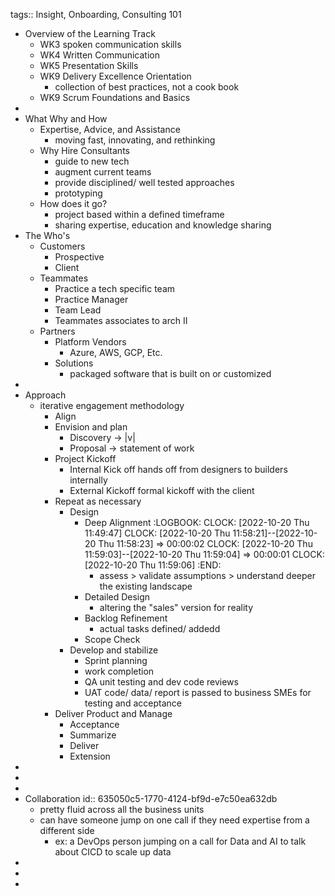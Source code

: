 tags:: Insight, Onboarding, Consulting 101

- Overview of the Learning Track
	- WK3 spoken communication skills
	- WK4 Written Communication
	- WK5 Presentation Skills
	- WK9 Delivery Excellence Orientation
		- collection of best practices, not a cook book
	- WK9 Scrum Foundations and Basics
-
- What Why and How
	- Expertise, Advice, and Assistance
		- moving fast, innovating, and rethinking
	- Why Hire Consultants
		- guide to new tech
		- augment current teams
		- provide disciplined/ well tested approaches
		- prototyping
	- How does it go?
		- project based within a defined timeframe
		- sharing expertise, education and knowledge sharing
- The Who's
	- Customers
		- Prospective
		- Client
	- Teammates
		- Practice
		  a tech specific team
		- Practice Manager
		- Team Lead
		- Teammates
		  associates to arch II
	- Partners
		- Platform Vendors
			- Azure, AWS, GCP, Etc.
		- Solutions
			- packaged software that is built on or customized
-
- Approach
	- iterative engagement methodology
		- Align
		- Envision and plan
			- Discovery -> |v|
			- Proposal -> statement of work
		- Project Kickoff
			- Internal Kick off
			  hands off from designers to builders internally
			- External Kickoff
			  formal kickoff with the client
		- Repeat as necessary
			- Design
				- Deep Alignment
				  :LOGBOOK:
				  CLOCK: [2022-10-20 Thu 11:49:47]
				  CLOCK: [2022-10-20 Thu 11:58:21]--[2022-10-20 Thu 11:58:23] =>  00:00:02
				  CLOCK: [2022-10-20 Thu 11:59:03]--[2022-10-20 Thu 11:59:04] =>  00:00:01
				  CLOCK: [2022-10-20 Thu 11:59:06]
				  :END:
					- assess > validate assumptions > understand deeper the existing landscape
				- Detailed Design
					- altering the "sales" version for reality
				- Backlog Refinement
					- actual tasks defined/ addedd
				- Scope Check
			- Develop and stabilize
				- Sprint planning
				- work completion
				- QA
				  unit testing and dev code reviews
				- UAT
				  code/ data/ report is passed to business SMEs for testing and acceptance
		- Deliver Product and Manage
			- Acceptance
			- Summarize
			- Deliver
			- Extension
-
-
-
- Collaboration
  id:: 635050c5-1770-4124-bf9d-e7c50ea632db
	- pretty fluid across all the business units
	- can have someone jump on one call if they need expertise from a different side
		- ex: a DevOps person jumping on a call for Data and AI to talk about CICD to scale up data
-
-
-